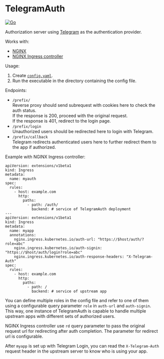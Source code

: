 # TelegramAuth

[![Go](https://github.com/Qusic/TelegramAuth/workflows/Go/badge.svg?branch=master)](https://github.com/Qusic/TelegramAuth/actions?query=workflow%3AGo)

Authorization server using [Telegram](https://core.telegram.org/widgets/login) as the authentication provider.

Works with:

* [NGINX](http://nginx.org/en/docs/http/ngx_http_auth_request_module.html)
* [NGINX Ingress controller](https://kubernetes.github.io/ingress-nginx/user-guide/nginx-configuration/annotations/#external-authentication)

Usage:

1. Create [`config.yaml`](config.example.yaml).
2. Run the executable in the directory containing the config file.

Endpoints:

* `/prefix/`  \
  Reverse proxy should send subrequest with cookies here to check the auth status.  \
  If the response is 200, proceed with the original request.  \
  If the response is 401, redirect to the login page.
* `/prefix/login`  \
  Unauthorized users should be redirected here to login with Telegram.
* `/prefix/callback`  \
  Telegram redirects authenticated users here to further redirect them to the app if authorized.

Example with NGINX Ingress controller:

```
apiVersion: extensions/v1beta1
kind: Ingress
metadata:
  name: myauth
spec:
  rules:
    - host: example.com
      http:
        paths:
          - path: /auth/
            backend: # service of TelegramAuth deployment
---
apiVersion: extensions/v1beta1
kind: Ingress
metadata:
  name: myapp
  annotations:
    nginx.ingress.kubernetes.io/auth-url: "https://$host/auth/?role=abc"
    nginx.ingress.kubernetes.io/auth-signin: "https://$host/auth/login?role=abc"
    nginx.ingress.kubernetes.io/auth-response-headers: "X-Telegram-Auth"
spec:
  rules:
    - host: example.com
      http:
        paths:
          - path: /
            backend: # service of upstream app
```

You can define multiple roles in the config file and refer to one of them using a configurable query parameter `role` in `auth-url` and `auth-signin`. This way, one instance of TelegramAuth is capable to handle multiple upstream apps with different sets of authorized users.

NGINX Ingress controller use `rd` query parameter to pass the original request url for redirecting after auth completion. The parameter for redirect url is configurable.

After `myapp` is set up with Telegram Login, you can read the `X-Telegram-Auth` request header in the upstream server to know who is using your app.
